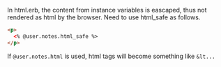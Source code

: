 In html.erb, the content from instance variables is eascaped, thus not rendered as html by the browser. Need to use html_safe as follows.
```html
<p>
  <% @user.notes.html_safe %>
</p>
```

If `@user.notes.html` is used, html tags will become something like `&lt...`
